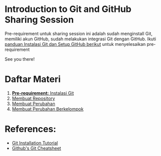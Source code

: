 # Introduction to Git and GitHub Sharing Session

Pre-requirement untuk sharing session ini adalah sudah menginstall Git, memiliki akun GitHub, sudah melakukan integrasi Git dengan GitHub. Ikuti [panduan Instalasi Git dan Setup GitHub berikut](./1.%20Instalasi/README.md) untuk menyelesaikan pre-requirement

See you there!

# Daftar Materi

1. [**Pre-requirement:** Instalasi Git](./1.%20Instalasi/README.md)
2. [Membuat Repository](./2.%20Membuat%20Repository/README.md)
3. [Membuat Perubahan](./3.%20Membuat%20Perubahan/README.md)
4. [Membuat Perubahan Berkelompok](./4.%20Membuat%20Perubahan%20Berkelompok/README.md)

# References:

- [Git Installation Tutorial](https://kinsta.com/knowledgebase/install-git/)
- [Github's Git Cheatsheet](https://training.github.com/downloads/id/github-git-cheat-sheet/)
